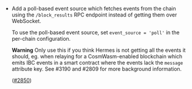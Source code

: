 - Add a poll-based event source which fetches events from the chain using
  the `/block_results` RPC endpoint instead of getting them over WebSocket.

  To use the poll-based event source, set `event_source = 'poll'` in the per-chain configuration.

  **Warning**
  Only use this if you think Hermes is not getting all
  the events it should, eg. when relaying for a CosmWasm-enabled blockchain
  which emits IBC events in a smart contract where the events lack the
  `message` attribute key. See #3190 and #2809 for more background information.

  ([\#2850](https://github.com/informalsystems/hermes/issues/2850))
